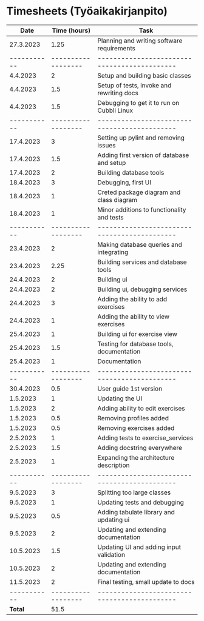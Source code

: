 # Timesheets (Työaikakirjanpito)

| **Date**  | **Time (hours)** | **Task**                                   |
|-----------|------------------|--------------------------------------------|
| 27.3.2023 | 1.25             | Planning and writing software requirements |
|-----------|------------------|--------------------------------------------|
| 4.4.2023  | 2                | Setup and building basic classes           |
| 4.4.2023  | 1.5              | Setup of tests, invoke and rewriting docs  |
| 4.4.2023  | 1.5              | Debugging to get it to run on Cubbli Linux |
|-----------|------------------|--------------------------------------------|
| 17.4.2023 | 3                | Setting up pylint and removing issues      |
| 17.4.2023 | 1.5              | Adding first version of database and setup |
| 17.4.2023 | 2                | Building database tools 				    |
| 18.4.2023 | 3                | Debugging, first UI                        |
| 18.4.2023 | 1                | Creted package diagram and class diagram   |
| 18.4.2023 | 1                | Minor additions to functionality and tests |
|-----------|------------------|--------------------------------------------|
| 23.4.2023 | 2                | Making database queries and integrating    |
| 23.4.2023 | 2.25             | Building services and database tools       |
| 24.4.2023 | 2                | Building ui                                |
| 24.4.2023 | 2                | Building ui, debugging services            |
| 24.4.2023 | 3                | Adding the ability to add exercises        |
| 24.4.2023 | 1                | Adding the ability to view exercises       |
| 25.4.2023 | 1                | Building ui for exercise view              |
| 25.4.2023 | 1.5              | Testing for database tools, documentation  |
| 25.4.2023 | 1                | Documentation                              |
|-----------|------------------|--------------------------------------------|
| 30.4.2023 | 0.5              | User guide 1st version                     |
| 1.5.2023  | 1                | Updating the UI                            |
| 1.5.2023  | 2                | Adding ability to edit exercises           |
| 1.5.2023  | 0.5              | Removing profiles added                    |
| 1.5.2023  | 0.5              | Removing exercises added                   |
| 2.5.2023  | 1                | Adding tests to exercise_services          |
| 2.5.2023  | 1.5              | Adding docstring everywhere                |
| 2.5.2023  | 1                | Expanding the architecture description     |
|-----------|------------------|--------------------------------------------|
| 9.5.2023  | 3                | Splitting too large classes                |
| 9.5.2023  | 1                | Updating tests and debugging               |
| 9.5.2023  | 0.5              | Adding tabulate library and updating ui    |
| 9.5.2023  | 2                | Updating and extending documentation       |
| 10.5.2023 | 1.5              | Updating UI and adding input validation    |
| 10.5.2023 | 2                | Updating and extending documentation       |
| 11.5.2023 | 2                | Final testing, small update to docs        |
|-----------|------------------|--------------------------------------------|
| **Total** | 51.5             |                                            |